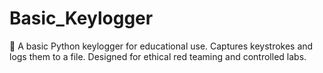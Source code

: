 # Basic_Keylogger
🎯 A basic Python keylogger for educational use. Captures keystrokes and logs them to a file. Designed for ethical red teaming and controlled labs.
